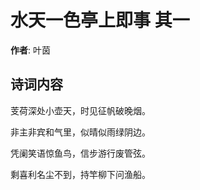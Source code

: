 # 水天一色亭上即事  其一

**作者**: 叶茵

## 诗词内容

芰荷深处小壶天，时见征帆破晚烟。

非主非宾和气里，似晴似雨绿阴边。

凭阑笑语惊鱼鸟，信步游行废管弦。

剩喜利名尘不到，持竿柳下问渔船。

